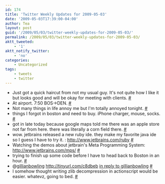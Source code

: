 ```yaml
---
id: 174
title: 'Twitter Weekly Updates for 2009-05-03'
date: '2009-05-03T17:39:00-04:00'
author: Tea
layout: post
guid: '/2009/05/03/twitter-weekly-updates-for-2009-05-03/'
permalink: /2009/05/03/twitter-weekly-updates-for-2009-05-03/
aktt_tweeted:
    - '1'
aktt_notify_twitter:
    - 'no'
categories:
    - Uncategorized
tags:
    - tweets
    - twitter
---
```


- Just got a quick haircut from not my usual guy. It's not quite how I like it but looks good and will be okay for meeting with clients. [\#](http://twitter.com/teacurran/statuses/1630969052)
- At airport. 7:50 BOS-&gt;DEN. [\#](http://twitter.com/teacurran/statuses/1633764044)
- Not many things in life annoy me but I'm totally annoyed tonight. [\#](http://twitter.com/teacurran/statuses/1637108324)
- things I forgot in boston and need to buy. iPhone charger, mouse, socks. [\#](http://twitter.com/teacurran/statuses/1642081554)
- got in late today because google maps told me there was an apple store not far from here. there was literally a corn field there. [\#](http://twitter.com/teacurran/statuses/1642086913)
- wow. jetbrains released a new ruby ide. they make my favorite java ide so I guess I have to try it. : <http://www.jetbrains.com/ruby> [\#](http://twitter.com/teacurran/statuses/1646522519)
- Watching the demos about jetbrain's Meta Programming System: <http://www.jetbrains.com/mps/> [\#](http://twitter.com/teacurran/statuses/1646593279)
- trying to finish up some code before I have to head back to Boston in an hour. [\#](http://twitter.com/teacurran/statuses/1673214481)
- @[gillianbowling](http://twitter.com/gillianbowling) <http://tinyurl.com/c8dbeb> [in reply to gillianbowling](http://twitter.com/gillianbowling/statuses/1675419225) [\#](http://twitter.com/teacurran/statuses/1676744375)
- I somehow thought writing zlib decompression in actionscript would be easier. whatevz, going to bed. [\#](http://twitter.com/teacurran/statuses/1676897676)